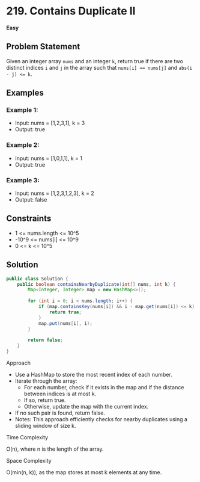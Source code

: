 # 219. Contains Duplicate II
**Easy**

## Problem Statement
Given an integer array `nums` and an integer `k`, return true if there are two distinct indices `i` and `j` in the array such that `nums[i] == nums[j]` and `abs(i - j) <= k`.

## Examples
### Example 1:
- Input: nums = [1,2,3,1], k = 3
- Output: true

### Example 2:
- Input: nums = [1,0,1,1], k = 1
- Output: true

### Example 3:
- Input: nums = [1,2,3,1,2,3], k = 2
- Output: false

## Constraints
- 1 <= nums.length <= 10^5
- -10^9 <= nums[i] <= 10^9
- 0 <= k <= 10^5

## Solution
```java
public class Solution {
	public boolean containsNearbyDuplicate(int[] nums, int k) {
		Map<Integer, Integer> map = new HashMap<>();
        
		for (int i = 0; i < nums.length; i++) {
			if (map.containsKey(nums[i]) && i - map.get(nums[i]) <= k) {
				return true;
			}
			map.put(nums[i], i);
		}
        
		return false;
	}
}
```

Approach

- Use a HashMap to store the most recent index of each number.
- Iterate through the array:
  - For each number, check if it exists in the map and if the distance between indices is at most k.
  - If so, return true.
  - Otherwise, update the map with the current index.
- If no such pair is found, return false.
- Notes: This approach efficiently checks for nearby duplicates using a sliding window of size k.

Time Complexity

O(n), where n is the length of the array.

Space Complexity

O(min(n, k)), as the map stores at most k elements at any time.
